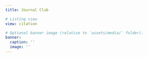 ```yaml
---
title: Journal Club

# Listing view
view: citation

# Optional banner image (relative to `assets/media/` folder).
banner:
  caption: ''
  image: ''
---
```

